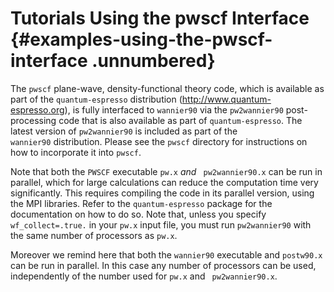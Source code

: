 # Tutorials Using the pwscf Interface {#examples-using-the-pwscf-interface .unnumbered}

The `pwscf` plane-wave, density-functional theory code,
which is available as part of the
`quantum-espresso` distribution
(<http://www.quantum-espresso.org>), is fully interfaced to
`wannier90` via the `pw2wannier90` post-processing code that is also
available as part of `quantum-espresso`. The latest version
of `pw2wannier90` is included as part of the `wannier90` distribution.
Please see the `pwscf` directory for instructions on how to incorporate
it into `pwscf`.

Note that both the `PWSCF` executable `pw.x` *and* ` pw2wannier90.x` can
be run in parallel, which for large calculations can reduce the
computation time very significantly. This requires compiling the code in
its parallel version, using the MPI libraries. Refer to the
`quantum-espresso` package for the documentation on how to
do so. Note that, unless you specify `wf_collect=.true.` in your `pw.x`
input file, you must run `pw2wannier90` with the same number of
processors as `pw.x`.

Moreover we remind here that both the `wannier90` executable and
`postw90.x` can be run in parallel. In this case any number of
processors can be used, independently of the number used for `pw.x` and
` pw2wannier90.x`.

